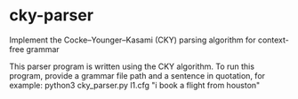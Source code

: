 # cky-parser
Implement the Cocke–Younger–Kasami (CKY) parsing algorithm for context-free grammar

This parser program is written using the CKY algorithm.
To run this program, provide a grammar file path and a sentence in quotation, for example:
    python3 cky_parser.py l1.cfg "i book a flight from houston"
